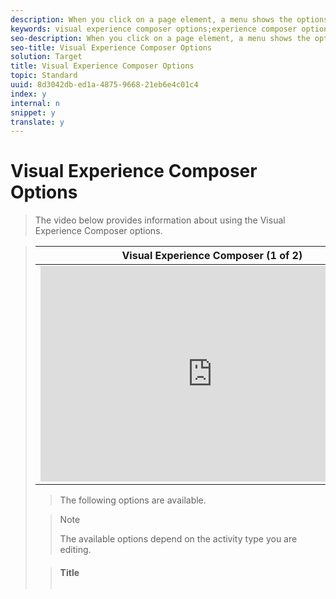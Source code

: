 ```yaml
---
description: When you click on a page element, a menu shows the options that are available for that element type.
keywords: visual experience composer options;experience composer options;experience options;edit text;edit html;edit text/html;edit background color;background color;insert element;edit link;link;visual experience composer link;edit css class;css class;swap offer;offer swap;swap image;image swap;remove item;item remove;hide item;item hide;rearrange;move element;element move;resize element;element resize;element;expand selection;navigate to this link;navigate link;link navigate;navigate;link;undo;redo;undo/redo
seo-description: When you click on a page element, a menu shows the options that are available for that element type.
seo-title: Visual Experience Composer Options
solution: Target
title: Visual Experience Composer Options
topic: Standard
uuid: 8d3042db-ed1a-4875-9668-21eb6e4c01c4
index: y
internal: n
snippet: y
translate: y
---
```


# Visual Experience Composer Options


>The video below provides information about using the Visual Experience Composer options.

><table id="table_A3A70CC0C9F54131BB9F098B4DA8C9D6"> 
 <thead> 
  <tr> 
   <th class="entry" colspan="2">Visual Experience Composer (1 of 2)</th> 
   <th colname="col3" class="entry">7:17</th> 
  </tr>
 </thead>
 <tbody> 
  <tr> 
   <td colspan="2"> 
    <div width="550" class="video-iframe"> 
     <iframe src="https://www.youtube.com/embed/2KUDgu6Mscg/" frameborder="0" webkitallowfullscreen="true" mozallowfullscreen="true" oallowfullscreen="true" msallowfullscreen="true" allowfullscreen="allowfullscreen" scrolling="no" width="550" height="345">https://www.youtube.com/embed/2KUDgu6Mscg/</iframe>
    </div> </td> 
   <td colname="col3"> <p> 
     <ul id="ul_FF4FEC7BC7A34461BAA54FBE18A8E63B"> 
      <li id="li_7D6D4CB2E771430F84D2B658F8611532">Change the content of a page</li> 
      <li id="li_745F20CC95DF4BE48173991CB42EC50A">Change the layout of a page</li> 
     </ul> </p> </td> 
  </tr> 
 </tbody> 
</table>

>The following options are available.

>>[!NOTE]
>>
>>The available options depend on the activity type you are editing.
>



>#### Title
>|   |  |
>|---|---|

